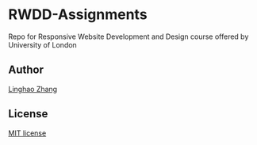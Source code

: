 # RWDD-Assignments
Repo for Responsive Website Development and Design course offered by University of London

## Author
[Linghao Zhang](https://github.com/dnc1994)

## License
[MIT license](https://github.com/dnc1994/RWDD-Assignments/blob/master/LICENSE)